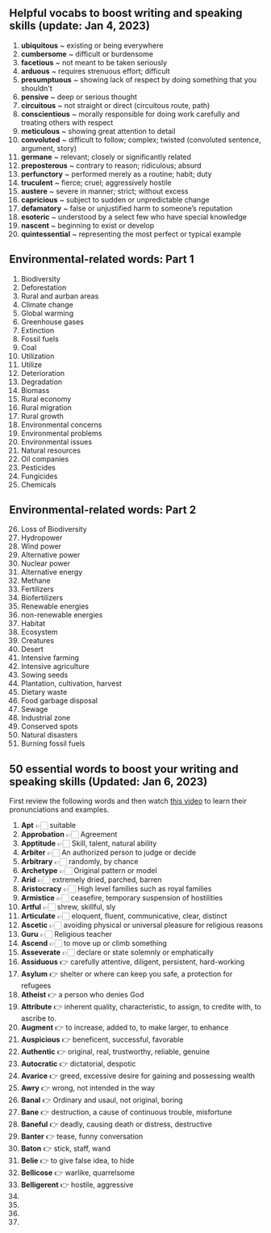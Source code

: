 ## Helpful vocabs to boost writing and speaking skills (update: Jan 4, 2023)

1. **ubiquitous** ~ existing or being everywhere
2. **cumbersome** ~ difficult or burdensome
3. **facetious** ~ not meant to be taken seriously
4. **arduous** ~ requires strenuous effort; difficult
5. **presumptuous** ~ showing lack of respect by doing something that you shouldn't
6. **pensive** ~ deep or serious thought
7. **circuitous** ~ not straight or direct (circuitous route, path)
8. **conscientious** ~ morally responsible for doing work carefully and treating others with respect
9. **meticulous** ~ showing great attention to detail
10. **convoluted** ~ difficult to follow; complex; twisted (convoluted sentence, argument, story)
11. **germane** ~ relevant; closely or significantly related 
12. **preposterous** ~ contrary to reason; ridiculous; absurd 
13. **perfunctory** ~ performed merely as a routine; habit; duty
14. **truculent** ~ fierce; cruel; aggressively hostile 
15. **austere** ~ severe in manner; strict; without excess
16. **capricious** ~ subject to sudden or unpredictable change
17. **defamatory** ~ false or unjustified harm to someone’s reputation 
18. **esoteric** ~ understood by a select few who have special knowledge 
19. **nascent** ~ beginning to exist or develop 
20. **quintessential** ~ representing the most perfect or typical example


## Environmental-related words: Part 1

1. Biodiversity
2. Deforestation
3. Rural and aurban areas
4. Climate change
5. Global warming
6. Greenhouse gases
7. Extinction
8. Fossil fuels 
9. Coal
10. Utilization
11. Utilize
12. Deterioration
13. Degradation
14. Biomass
15. Rural economy
16. Rural migration
17. Rural growth
18. Environmental concerns
19. Environmental problems
20. Environmental issues
21. Natural resources
22. Oil companies
23. Pesticides
24. Fungicides
25. Chemicals

## Environmental-related words: Part 2

26. Loss of Biodiversity
27. Hydropower
28. Wind power
29. Alternative power
30. Nuclear power
31. Alternative energy
32. Methane 
33. Fertilizers
34. Biofertilizers 
35. Renewable energies
36. non-renewable energies
37. Habitat
38. Ecosystem
39. Creatures
40. Desert
41. Intensive farming
42. Intensive agriculture
43. Sowing seeds
44. Plantation, cultivation, harvest
45. Dietary waste
46. Food garbage disposal
47. Sewage
48. Industrial zone
49. Conserved spots
50. Natural disasters
51. Burning fossil fuels

## 50 essential words to boost your writing and speaking skills (Updated: Jan 6, 2023)
First review the following words and then watch [this video](https://www.youtube.com/watch?v=SYH213RXWzQ) to learn their pronunciations and examples. 

1. **Apt** 👉🏻 suitable
2. **Approbation** 👉🏻 Agreement
3. **Apptitude** 👉🏻 Skill, talent, natural ability 
4. **Arbiter** 👉🏻 An authorized person to judge or decide
5. **Arbitrary** 👉🏻 randomly, by chance
6. **Archetype** 👉🏻 Original pattern or model
7. **Arid** 👉🏻 extremely dried, parched, barren
8. **Aristocracy** 👉🏻 High level families such as royal families
9. **Armistice** 👉🏻 ceasefire, temporary suspension of hostilities
10. **Artful** 👉🏻 shrew, skillful, sly
11. **Articulate** 👉🏻 eloquent, fluent, communicative, clear, distinct
12. **Ascetic** 👉🏻 avoiding physical or universal pleasure for religious reasons
13. **Guru** 👉🏻 Religious teacher
14. **Ascend** 👉🏻 to move up or climb something
15. **Asseverate** 👉🏻 declare or state solemnly or emphatically
16. **Assiduous** 👉 carefully attentive, diligent, persistent, hard-working
17. **Asylum** 👉 shelter or where can keep you safe, a protection for refugees
18. **Atheist** 👉 a person who denies God
19. **Attribute** 👉 inherent quality, characteristic, to assign, to credite with, to ascribe to. 
20. **Augment** 👉 to increase, added to, to make larger, to enhance
21. **Auspicious** 👉 beneficent, successful, favorable
22. **Authentic** 👉 original, real, trustworthy, reliable, genuine 
23. **Autocratic** 👉 dictatorial, despotic
24. **Avarice** 👉 greed, excessive desire for gaining and possessing wealth
25. **Awry** 👉 wrong, not intended in the way
26. **Banal** 👉 Ordinary and usaul, not original, boring
27. **Bane** 👉 destruction, a cause of continuous trouble, misfortune
28. **Baneful** 👉 deadly, causing death or distress, destructive
29. **Banter** 👉 tease, funny conversation
30. **Baton** 👉 stick, staff, wand
31. **Belie** 👉 to give false idea, to hide
32. **Bellicose** 👉 warlike, quarrelsome 
33. **Belligerent** 👉 hostile, aggressive 
34. 
35. 
36.  
37. 
